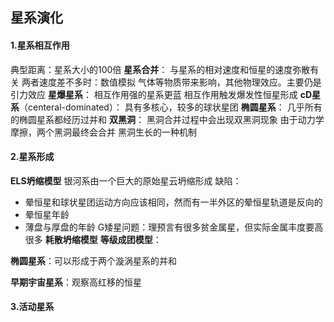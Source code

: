 ## 星系演化
#### 1.星系相互作用
典型距离：星系大小的100倍
**星系合并**：
与星系的相对速度和恒星的速度弥散有关
两者速度差不多时：数值模拟
气体等物质带来影响，其他物理效应。主要仍是引力效应
**星爆星系**：
相互作用强的星系更蓝
相互作用触发爆发性恒星形成
**cD星系**（centeral-dominated）：
具有多核心，较多的球状星团
**椭圆星系**：
几乎所有的椭圆星系都经历过并和
**双黑洞**：
黑洞合并过程中会出现双黑洞现象
由于动力学摩擦，两个黑洞最终会合并
黑洞生长的一种机制
#### 2.星系形成
**ELS坍缩模型**
银河系由一个巨大的原始星云坍缩形成
缺陷：
- 晕恒星和球状星团运动方向应该相同，然而有一半外区的晕恒星轨道是反向的
- 晕恒星年龄
- 薄盘与厚盘的年龄
G矮星问题：理预言有很多贫金属星，但实际金属丰度要高很多
**耗散坍缩模型**
**等级成团模型**：

**椭圆星系**：可以形成于两个漩涡星系的并和

**早期宇宙星系**：观察高红移的恒星

#### 3.活动星系